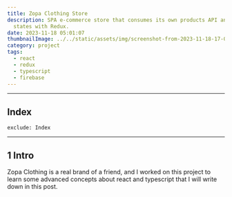 ```yaml
---
title: Zopa Clothing Store
description: SPA e-commerce store that consumes its own products API and manages
  states with Redux.
date: 2023-11-18 05:01:07
thumbnailImage: ../../static/assets/img/screenshot-from-2023-11-18-17-03-52.png
category: project
tags:
  - react
  - redux
  - typescript
  - firebase
---
```

- - -

## Index

```toc
exclude: Index
```

- - -

## 1 Intro

Z﻿opa Clothing is a real brand of a friend, and I worked on this project to learn some advanced concepts about react and typescript that I will write down in this post.